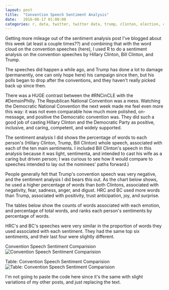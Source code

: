 ```yaml
---
layout: post
title:  "Convention Speech Sentiment Analysis" 
date:   2016-08-17 01:00:00
categories: r, data, twitter, twitter data, trump, clinton, election, convention speeches, politics
---
```


Getting more mileage out of the sentiment analysis post I've blogged about this week (at least a couple times??) and combining that with the word cloud on the convention speeches (here), I used R to do a sentiment analysis on the convention speeches by Hillary Clinton, Bill Clinton, and Trump. 

The speeches did happen a while ago, and Trump has done a lot to damage (permanently, one can only hope here) his campaign since then, but his polls began to drop after the conventions, and they haven't really picked back up since then. 

There was a HUGE contrast between the #RNCinCLE with the #DemsinPhilly. The Republican National Convention was a mess. Watching the Democratic National Convention the next week made me feel even more this way: it was not even comparable how much more polished, on-message, and positive the Democratic convention was. They did such a good job of casting Hillary Clinton and the Democratic Party as positive, inclusive, and caring, competent, and widely supported. 

The sentiment analysis I did shows the percentage of words to each person's (Hillary Clinton, Trump, Bill Clinton) whole speech, associated with each of the ten main sentiments. I included Bill Clinton's speech in this analysis because it was light, sentimenta, and intended to cast his wife as a caring but driven person; I was curious to see how it would compare to speeches intended to lay out the nominees' paths forward.) 

People generally felt that Trump's convention speech was very negative, and the sentiment analysis I did bears this out. As the chart below shows, he used a higher percentage of words than both Clintons, associated with negativity, fear, sadness, anger, and digust. HRC and BC used more words than Trump, associated with positivity, trust anticipation, joy, and surprise. 

The tables below show the counts of words associated with each emotion, and percentage of total words, and ranks each person's sentiments by percentage of words. 

HRC's and BC's speeches were very similar in the proportion of words they used associated with each sentiment. They had the same top six sentiments, and their last four were slightly different. 

Convention Speech Sentiment Comparision 
![Convention Speech Sentiment Comparision](http://khasachi.com/images/speechcomparison.png)

Table: Convention Speech Sentiment Comparision 
![Table: Convention Speech Sentiment Comparision](http://khasachi.com/images/comp_table.png)

I'm not going to paste the code here since it's the same with slight variations of my other posts, and just replacing the text. 
